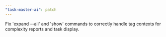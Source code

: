 ```yaml
---
"task-master-ai": patch
---
```


Fix 'expand --all' and 'show' commands to correctly handle tag contexts for complexity reports and task display.